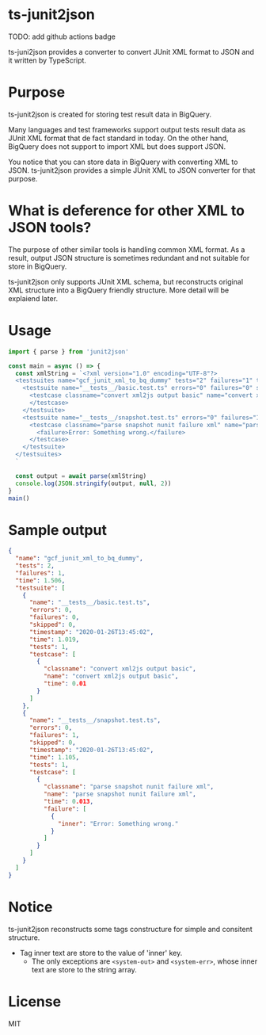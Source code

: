 # ts-junit2json
TODO: add github actions badge

ts-juni2json provides a converter to convert JUnit XML format to JSON and it written by TypeScript.

# Purpose
ts-junit2json is created for storing test result data in BigQuery.

Many languages and test frameworks support output tests result data as JUnit XML format that de fact standard in today. On the other hand, BigQuery does not support to import XML but does support JSON.

You notice that you can store data in BigQuery with converting XML to JSON. ts-junit2json provides a simple JUnit XML to JSON converter for that purpose.

# What is deference for other XML to JSON tools?
The purpose of other similar tools is handling common XML format. As a result, output JSON structure is sometimes redundant and not suitable for store in BigQuery.

ts-junit2json only supports JUnit XML schema, but reconstructs original XML structure into a BigQuery friendly structure. More detail will be explaiend later.

# Usage
```ts
import { parse } from 'junit2json'

const main = async () => {
  const xmlString = `<?xml version="1.0" encoding="UTF-8"?>
  <testsuites name="gcf_junit_xml_to_bq_dummy" tests="2" failures="1" time="1.506">
    <testsuite name="__tests__/basic.test.ts" errors="0" failures="0" skipped="0" timestamp="2020-01-26T13:45:02" time="1.019" tests="1">
      <testcase classname="convert xml2js output basic" name="convert xml2js output basic" time="0.01">
      </testcase>
    </testsuite>
    <testsuite name="__tests__/snapshot.test.ts" errors="0" failures="1" skipped="0" timestamp="2020-01-26T13:45:02" time="1.105" tests="1">
      <testcase classname="parse snapshot nunit failure xml" name="parse snapshot nunit failure xml" time="0.013">
        <failure>Error: Something wrong.</failure>
      </testcase>
    </testsuite>
  </testsuites>
  `

  const output = await parse(xmlString)
  console.log(JSON.stringify(output, null, 2))
}
main()
```

# Sample output
```json
{
  "name": "gcf_junit_xml_to_bq_dummy",
  "tests": 2,
  "failures": 1,
  "time": 1.506,
  "testsuite": [
    {
      "name": "__tests__/basic.test.ts",
      "errors": 0,
      "failures": 0,
      "skipped": 0,
      "timestamp": "2020-01-26T13:45:02",
      "time": 1.019,
      "tests": 1,
      "testcase": [
        {
          "classname": "convert xml2js output basic",
          "name": "convert xml2js output basic",
          "time": 0.01
        }
      ]
    },
    {
      "name": "__tests__/snapshot.test.ts",
      "errors": 0,
      "failures": 1,
      "skipped": 0,
      "timestamp": "2020-01-26T13:45:02",
      "time": 1.105,
      "tests": 1,
      "testcase": [
        {
          "classname": "parse snapshot nunit failure xml",
          "name": "parse snapshot nunit failure xml",
          "time": 0.013,
          "failure": [
            {
              "inner": "Error: Something wrong."
            }
          ]
        }
      ]
    }
  ]
}
```

# Notice
ts-junit2json reconstructs some tags constructure for simple and consitent structure.

- Tag inner text are store to the value of 'inner' key.
  - The only exceptions are `<system-out>` and `<system-err>`, whose inner text are store to the string array.

# License
MIT
